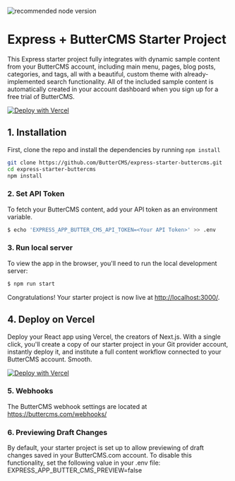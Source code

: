 ![recommended node version](https://img.shields.io/badge/node-v16-green)

# Express + ButterCMS Starter Project

This Express starter project fully integrates with dynamic sample content from your ButterCMS account, including main menu, pages, blog posts, categories, and tags, all with a beautiful, custom theme with already-implemented search functionality. All of the included sample content is automatically created in your account dashboard when you sign up for a free trial of ButterCMS.


[![Deploy with Vercel](https://vercel.com/button)](https://vercel.com/new/clone?repository-url=https%3A%2F%2Fgithub.com%2FButterCMS%2Freact-starter-buttercms&env=REACT_APP_BUTTER_CMS_API_KEY&envDescription=Your%20ButterCMS%20API%20Token&envLink=https%3A%2F%2Fbuttercms.com%2Fsettings%2F&project-name=react-starter-buttercms&repo-name=react-starter-buttercms&redirect-url=https%3A%2F%2Fbuttercms.com%2Fonboarding%2Fvercel-starter-deploy-callback%2F&production-deploy-hook=Deploy%20Triggered%20from%20ButterCMS&demo-title=ButterCMS%20React%20Starter&demo-description=Fully%20integrated%20with%20your%20ButterCMS%20account&demo-url=https%3A%2F%2Freact-starter-buttercms-demo.vercel.app%2F&demo-image=https://cdn.buttercms.com/r0tGK8xFRti2iRKBJ0eY&repository-name=react-starter-buttercms) 

## 1. Installation

First, clone the repo and install the dependencies by running `npm install`

```bash
git clone https://github.com/ButterCMS/express-starter-buttercms.git
cd express-starter-buttercms
npm install
```

### 2. Set API Token

To fetch your ButterCMS content, add your API token as an environment variable.

```bash
$ echo 'EXPRESS_APP_BUTTER_CMS_API_TOKEN=<Your API Token>' >> .env
```

### 3. Run local server

To view the app in the browser, you'll need to run the local development server:

```bash
$ npm run start
```

Congratulations! Your starter project is now live at [http://localhost:3000/](http://localhost:3000/).

## 4. Deploy on Vercel

Deploy your React app using Vercel, the creators of Next.js. With a single click, you'll create a copy of our starter project in your Git provider account, instantly deploy it, and institute a full content workflow connected to your ButterCMS account. Smooth.

[![Deploy with Vercel](https://vercel.com/button)](https://vercel.com/new/clone?repository-url=https%3A%2F%2Fgithub.com%2FButterCMS%2Freact-starter-buttercms&env=REACT_APP_BUTTER_CMS_API_KEY&envDescription=Your%20ButterCMS%20API%20Token&envLink=https%3A%2F%2Fbuttercms.com%2Fsettings%2F&project-name=react-starter-buttercms&repo-name=react-starter-buttercms&redirect-url=https%3A%2F%2Fbuttercms.com%2Fonboarding%2Fvercel-starter-deploy-callback%2F&production-deploy-hook=Deploy%20Triggered%20from%20ButterCMS&demo-title=ButterCMS%20React%20Starter&demo-description=Fully%20integrated%20with%20your%20ButterCMS%20account&demo-url=https%3A%2F%2Freact-starter-buttercms-demo.vercel.app%2F&demo-image=https://cdn.buttercms.com/r0tGK8xFRti2iRKBJ0eY&repository-name=react-starter-buttercms) 

### 5. Webhooks

The ButterCMS webhook settings are located at https://buttercms.com/webhooks/

### 6. Previewing Draft Changes

By default, your starter project is set up to allow previewing of draft changes saved in your ButterCMS.com account. To disable this functionality, set the following value in your .env file: EXPRESS_APP_BUTTER_CMS_PREVIEW=false
